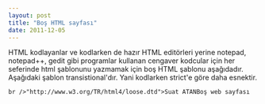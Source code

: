 ```yaml
---
layout: post
title: "Boş HTML sayfası"
date: 2011-12-05
---
```


HTML kodlayanlar ve kodlarken de hazır HTML editörleri yerine notepad, notepad++, gedit gibi programlar kullanan cengaver kodcular için her seferinde html şablonunu yazmamak için boş HTML şablonu aşağıdadır. Aşağıdaki şablon transistional'dır. Yani kodlarken strict'e göre daha esnektir.

```
br />"http://www.w3.org/TR/html4/loose.dtd">Suat ATANBoş web sayfası
```
